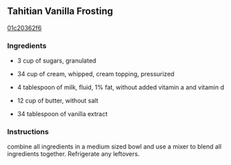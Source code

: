 ## Tahitian Vanilla Frosting

[01c20362f6](http://www.food.com/recipe/tahitian-vanilla-frosting-444234)

### Ingredients

 - 3 cup of sugars, granulated

 - 34 cup of cream, whipped, cream topping, pressurized

 - 4 tablespoon of milk, fluid, 1% fat, without added vitamin a and vitamin d

 - 12 cup of butter, without salt

 - 34 tablespoon of vanilla extract

### Instructions

combine all ingredients in a medium sized bowl and use a mixer to blend all ingredients together. Refrigerate any leftovers.